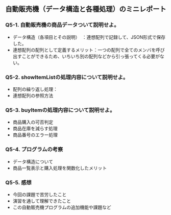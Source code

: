 ## 自動販売機（データ構造と各種処理）のミニレポート
### Q5-1. 自動販売機の商品データついて説明せよ。
* データ構造（各項目とその説明）　：連想配列で記録して、JSON形式で保存した。
* 連想配列の配列として定義するメリット：一つの配列で全てのメンバを呼び出すことができるため、いちいち別の配列などから引っ張ってくる必要がない。
### Q5-2. showItemListの処理内容について説明せよ。
* 配列の繰り返し処理：
* 連想配列の参照方法
### Q5-3. buyItemの処理内容について説明せよ。
* 商品購入の可否判定
* 商品在庫を減らす処理
* 商品番号のエラー処理
### Q5-4. プログラムの考察
* データ構造について
* 商品一覧表示と購入処理を関数化したメリット
### Q5-5. 感想
* 今回の課題で苦労したこと
* 演習を通して理解できたこと
* この自動販売機プログラムの追加機能や課題など
